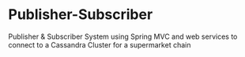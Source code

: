 # Publisher-Subscriber
Publisher &amp; Subscriber System using Spring MVC and web services to connect to a Cassandra Cluster for a supermarket chain
